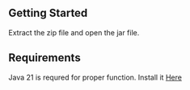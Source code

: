 ## Getting Started

Extract the zip file and open the jar file.

## Requirements

Java 21 is requred for proper function. Install it [Here](https://www.oracle.com/java/technologies/downloads/#java21)